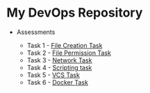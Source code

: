 # My DevOps Repository

- Assessments
  
  - Task 1 - [File Creation Task](https://github.com/pravinraj-marimuthu/DevOps/blob/main/Tasks/File%20Creation%20Task.md)
  - Task 2 - [File Permission Task](https://github.com/pravinraj-marimuthu/DevOps/blob/main/Tasks/File%20Permission%20Task.md)
  - Task 3 - [Network Task](https://github.com/pravinraj-marimuthu/DevOps/blob/main/Tasks/Network%20Task.md)
  - Task 4 - [Scripting task](https://github.com/pravinraj-marimuthu/DevOps/blob/main/Tasks/Scripting%20Task.md)
  - Task 5 - [VCS Task](https://github.com/pravinraj-marimuthu/DevOps/blob/main/Tasks/VCS%20Task.md)
  - Task 6 - [Docker Task](https://github.com/pravinraj-marimuthu/DevOps/blob/main/Tasks/Docker%20Task.md)
